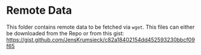 # Remote Data
This folder contains remote data to be fetched via `wget`.
This files can either be downloaded from the Repo or from this gist: https://gist.github.com/JensKrumsieck/c82a18402154dd452593230bbcf09f65